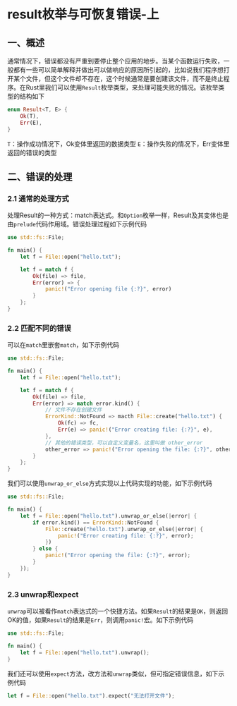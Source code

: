 # result枚举与可恢复错误-上

## 一、概述

通常情况下，错误都没有严重到要停止整个应用的地步。当某个函数运行失败，一般都有一些可以简单解释并做出可以做响应的原因所引起的，比如说我们程序想打开某个文件，但这个文件却不存在，这个时候通常是要创建该文件，而不是终止程序。在Rust里我们可以使用`Result`枚举类型，来处理可能失败的情况。该枚举类型的结构如下

```Rust
enum Result<T, E> {
    Ok(T),
    Err(E),
}
```

`T`：操作成功情况下，Ok变体里返回的数据类型
`E`：操作失败的情况下，Err变体里返回的错误的类型

## 二、错误的处理

### 2.1 通常的处理方式

处理Result的一种方式：match表达式。和`Option`枚举一样，Result及其变体也是由`prelude`代码作用域。错误处理过程如下示例代码

```Rust
use std::fs::File;

fn main() {
    let f = File::open("hello.txt");

    let f = match f {
        Ok(file) => file,
        Err(error) => {
            panic!("Error opening file {:?}", error)
        }
    };
}
```

### 2.2 匹配不同的错误

可以在`match`里嵌套`match`，如下示例代码

```Rust
use std::fs::File;

fn main() {
    let f = File::open("hello.txt");

    let f = match f {
        Ok(file) => file,
        Err(error) => match error.kind() {
            // 文件不存在创建文件
            ErrorKind::NotFound => macth File::create("hello.txt") {
                Ok(fc) => fc,
                Err(e) => panic!("Error creating file: {:?}", e),
            },
            // 其他的错误类型，可以自定义变量名，这里叫做 other_error
            other_error => panic!("Error opening the file: {:?}", other_error),
        }
    };
}
```

我们可以使用`unwrap_or_else`方式实现以上代码实现的功能，如下示例代码

```Rust
use std::fs::File;

fn main() {
    let f = File::open("hello.txt").unwrap_or_else(|error| {
        if error.kind() == ErrorKind::NotFound {
            File::create("hello.txt").unwrap_or_else(|error| {
                panic!("Error creating file: {:?}", error);
            })
        } else {
            panic!("Error opening the file: {:?}", error);
        }
    });
}
```

### 2.3 unwrap和expect

`unwrap`可以被看作`match`表达式的一个快捷方法。如果`Result`的结果是`OK`，则返回OK的值，如果`Result`的结果是`Err`，则调用`panic!`宏。如下示例代码

```Rust
use std::fs::File;

fn main() {
    let f = File::open("hello.txt").unwrap();
}
```

我们还可以使用`expect`方法，改方法和`unwrap`类似，但可指定错误信息，如下示例代码

```Rust
let f = File::open("hello.txt").expect("无法打开文件");
```
